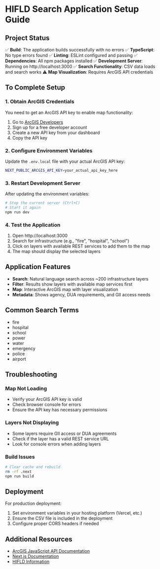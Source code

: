 # HIFLD Search Application Setup Guide

## Project Status
✅ **Build**: The application builds successfully with no errors
✅ **TypeScript**: No type errors found
✅ **Linting**: ESLint configured and passing
✅ **Dependencies**: All npm packages installed
✅ **Development Server**: Running on http://localhost:3000
✅ **Search Functionality**: CSV data loads and search works
⚠️ **Map Visualization**: Requires ArcGIS API credentials

## To Complete Setup

### 1. Obtain ArcGIS Credentials
You need to get an ArcGIS API key to enable map functionality:

1. Go to [ArcGIS Developers](https://developers.arcgis.com/)
2. Sign up for a free developer account
3. Create a new API key from your dashboard
4. Copy the API key

### 2. Configure Environment Variables
Update the `.env.local` file with your actual ArcGIS API key:

```bash
NEXT_PUBLIC_ARCGIS_API_KEY=your_actual_api_key_here
```

### 3. Restart Development Server
After updating the environment variables:

```bash
# Stop the current server (Ctrl+C)
# Start it again
npm run dev
```

### 4. Test the Application
1. Open http://localhost:3000
2. Search for infrastructure (e.g., "fire", "hospital", "school")
3. Click on layers with available REST services to add them to the map
4. The map should display the selected layers

## Application Features
- **Search**: Natural language search across ~200 infrastructure layers
- **Filter**: Results show layers with available map services first
- **Map**: Interactive ArcGIS map with layer visualization
- **Metadata**: Shows agency, DUA requirements, and GII access needs

## Common Search Terms
- fire
- hospital
- school
- power
- water
- emergency
- police
- airport

## Troubleshooting

### Map Not Loading
- Verify your ArcGIS API key is valid
- Check browser console for errors
- Ensure the API key has necessary permissions

### Layers Not Displaying
- Some layers require GII access or DUA agreements
- Check if the layer has a valid REST service URL
- Look for console errors when adding layers

### Build Issues
```bash
# Clear cache and rebuild
rm -rf .next
npm run build
```

## Deployment
For production deployment:

1. Set environment variables in your hosting platform (Vercel, etc.)
2. Ensure the CSV file is included in the deployment
3. Configure proper CORS headers if needed

## Additional Resources
- [ArcGIS JavaScript API Documentation](https://developers.arcgis.com/javascript/latest/)
- [Next.js Documentation](https://nextjs.org/docs)
- [HIFLD Information](https://gii.dhs.gov/hifld)